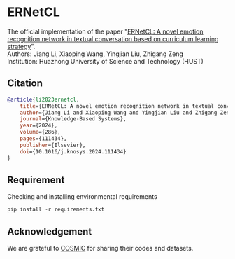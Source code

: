 # ERNetCL
The official implementation of the paper "[ERNetCL: A novel emotion recognition network in textual conversation based on curriculum learning strategy](https://doi.org/10.1016/j.knosys.2024.111434)".  
Authors: Jiang Li, Xiaoping Wang, Yingjian Liu, Zhigang Zeng  
Institution: Huazhong University of Science and Technology (HUST)  

## Citation
```bibtex
@article{li2023ernetcl,  
    title={ERNetCL: A novel emotion recognition network in textual conversation based on curriculum learning strategy},
    author={Jiang Li and Xiaoping Wang and Yingjian Liu and Zhigang Zeng},
    journal={Knowledge-Based Systems},
    year={2024},  
    volume={286},
    pages={111434},
    publisher={Elsevier},
    doi={10.1016/j.knosys.2024.111434}
}  
```

## Requirement
Checking and installing environmental requirements
```python
pip install -r requirements.txt
```

## Acknowledgement
We are grateful to [COSMIC](https://github.com/declare-lab/conv-emotion/tree/master/COSMIC) for sharing their codes and datasets.